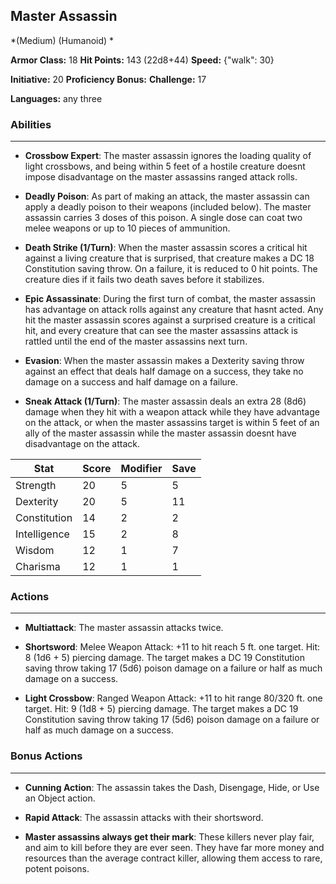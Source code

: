 ## Master Assassin
*(Medium) (Humanoid) *

**Armor Class:** 18
**Hit Points:** 143 (22d8+44)
**Speed:** {"walk": 30}

**Initiative:** 20
**Proficiency Bonus:**
**Challenge:** 17

**Languages:** any three

### Abilities
 --- 
- **Crossbow Expert**: The master assassin ignores the loading quality of light crossbows, and being within 5 feet of a hostile creature doesnt impose disadvantage on the master assassins ranged attack rolls.

- **Deadly Poison**: As part of making an attack, the master assassin can apply a deadly poison to their weapons (included below). The master assassin carries 3 doses of this poison. A single dose can coat two melee weapons or up to 10 pieces of ammunition.

- **Death Strike (1/Turn)**: When the master assassin scores a critical hit against a living creature that is surprised, that creature makes a DC 18 Constitution saving throw. On a failure, it is reduced to 0 hit points. The creature dies if it fails two death saves before it stabilizes.

- **Epic Assassinate**: During the first turn of combat, the master assassin has advantage on attack rolls against any creature that hasnt acted. Any hit the master assassin scores against a surprised creature is a critical hit, and every creature that can see the master assassins attack is rattled until the end of the master assassins next turn.

- **Evasion**: When the master assassin makes a Dexterity saving throw against an effect that deals half damage on a success, they take no damage on a success and half damage on a failure.

- **Sneak Attack (1/Turn)**: The master assassin deals an extra 28 (8d6) damage when they hit with a weapon attack while they have advantage on the attack, or when the master assassins target is within 5 feet of an ally of the master assassin while the master assassin doesnt have disadvantage on the attack.



| Stat | Score | Modifier | Save |
| ---- | ---- | ---- | ---- |
| Strength | 20 | 5 | 5 |
| Dexterity | 20 | 5 | 11 |
| Constitution | 14 | 2 | 2 |
| Intelligence | 15 | 2 | 8 |
| Wisdom | 12 | 1 | 7 |
| Charisma | 12 | 1 | 1 |

### Actions
 --- 
- **Multiattack**: The master assassin attacks twice.

- **Shortsword**: Melee Weapon Attack: +11 to hit  reach 5 ft.  one target. Hit: 8 (1d6 + 5) piercing damage. The target makes a DC 19 Constitution saving throw  taking 17 (5d6) poison damage on a failure  or half as much damage on a success.

- **Light Crossbow**: Ranged Weapon Attack: +11 to hit  range 80/320 ft.  one target. Hit: 9 (1d8 + 5) piercing damage. The target makes a DC 19 Constitution saving throw  taking 17 (5d6) poison damage on a failure  or half as much damage on a success.

### Bonus Actions
 --- 
- **Cunning Action**: The assassin takes the Dash, Disengage, Hide, or Use an Object action.

- **Rapid Attack**: The assassin attacks with their shortsword.

- **Master assassins always get their mark**: These killers never play fair, and aim to kill before they are ever seen. They have far more money and resources than the average contract killer, allowing them access to rare, potent poisons.

